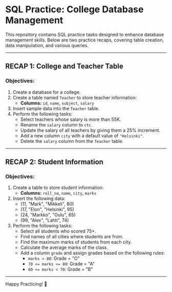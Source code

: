 # SQL Practice: College Database Management

This repository contains SQL practice tasks designed to enhance database management skills. Below are two practice recaps, covering table creation, data manipulation, and various queries.

---

## RECAP 1: College and Teacher Table

### Objectives:
1. Create a database for a college.
2. Create a table named `Teacher` to store teacher information:
   - **Columns:** `id`, `name`, `subject`, `salary`
3. Insert sample data into the `Teacher` table.
4. Perform the following tasks:
   - Select teachers whose salary is more than 55K.
   - Rename the `salary` column to `ctc`.
   - Update the salary of all teachers by giving them a 25% increment.
   - Add a new column `city` with a default value of `"Helsinki"`.
   - Delete the `salary` column from the `Teacher` table.

---

## RECAP 2: Student Information

### Objectives:
1. Create a table to store student information:
   - **Columns:** `roll_no`, `name`, `city`, `marks`
2. Insert the following data:
   - (11, "Mark", "Mikkeli", 80)
   - (17, "Elon", "Helsinki", 95)
   - (24, "Markko", "Oulu", 65)
   - (99, "Alex", "Lahti", 74)
3. Perform the following tasks:
   - Select all students who scored 75+.
   - Find names of all cities where students are from.
   - Find the maximum marks of students from each city.
   - Calculate the average marks of the class.
   - Add a column `grade` and assign grades based on the following rules:
     - `marks > 80`: Grade = "O"
     - `70 <= marks <= 80`: Grade = "A"
     - `60 <= marks < 70`: Grade = "B"

---

Happy Practicing! 🚀
